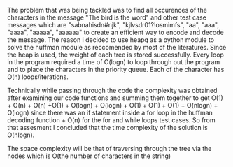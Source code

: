 The problem that was being tackled was to find all occurences of the characters in the
message "The bird is the word" and other test case messages which are "sabnahisdn#njk", "kjlvsdr01?!osmimfs", "aa",
"aaa", "aaaa", "aaaaa", "aaaaaa" to create an efficient way to encode and decode the message.
The reason i decided to use heapq as a python module to solve the huffman module as reccomended by most of the literatures.
Since the heap is used, the weight of each tree is stored successfully. Every loop in the program required a time of O(logn)
to loop through out the program and to place the characters in the priority queue. Each of the character has O(n) loops/iterations.

Technically while passing through the code the complexity was obtained after examining our code functions and summing them together to 
get O(1) + O(n) + O(n) +O(1) + O(logn) + O(logn) + O(1) + O(1) + O(1) + O(nlogn) + O(logn) since there was
an if statement inside a for loop in the huffman decoding function + O(n) for the for and while loops 
test cases. So from that assesment I concluded that the time complexity of the solution is
O(nlogn).

The space complexity will be that of traversing through the tree via the
nodes which is O(the number of characters in the string)